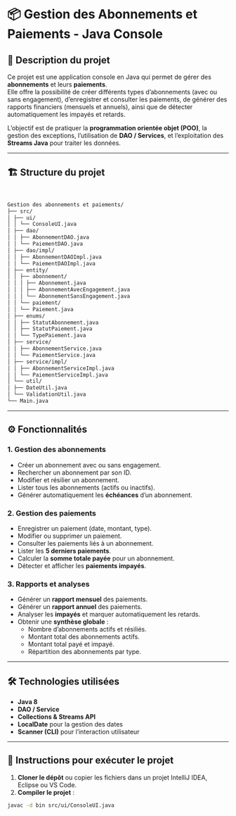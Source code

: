 # 📦 Gestion des Abonnements et Paiements - Java Console

## 📌 Description du projet
Ce projet est une application console en Java qui permet de gérer des **abonnements** et leurs **paiements**.  
Elle offre la possibilité de créer différents types d’abonnements (avec ou sans engagement), d’enregistrer et consulter les paiements, de générer des rapports financiers (mensuels et annuels), ainsi que de détecter automatiquement les impayés et retards.

L’objectif est de pratiquer la **programmation orientée objet (POO)**, la gestion des exceptions, l’utilisation de **DAO / Services**, et l’exploitation des **Streams Java** pour traiter les données.

---

## 🏗 Structure du projet
```bash


Gestion des abonnements et paiements/
├── src/
│ ├── ui/
│ │ └── ConsoleUI.java
│ ├── dao/
│ │ ├── AbonnementDAO.java
│ │ └── PaiementDAO.java
│ ├── dao/impl/
│ │ ├── AbonnementDAOImpl.java
│ │ └── PaiementDAOImpl.java
│ ├── entity/
│ │ ├── abonnement/
│ │ │ ├── Abonnement.java
│ │ │ ├── AbonnementAvecEngagement.java
│ │ │ └── AbonnementSansEngagement.java
│ │ └── paiement/
│ │ └── Paiement.java
│ ├── enums/
│ │ ├── StatutAbonnement.java
│ │ ├── StatutPaiement.java
│ │ └── TypePaiement.java
│ ├── service/
│ │ ├── AbonnementService.java
│ │ └── PaiementService.java
│ ├── service/impl/
│ │ ├── AbonnementServiceImpl.java
│ │ └── PaiementServiceImpl.java
│ └── util/
│ ├── DateUtil.java
│ └── ValidationUtil.java
└── Main.java
```

---

## ⚙️ Fonctionnalités

### 1. Gestion des abonnements
- Créer un abonnement avec ou sans engagement.
- Rechercher un abonnement par son ID.
- Modifier et résilier un abonnement.
- Lister tous les abonnements (actifs ou inactifs).
- Générer automatiquement les **échéances** d’un abonnement.

### 2. Gestion des paiements
- Enregistrer un paiement (date, montant, type).
- Modifier ou supprimer un paiement.
- Consulter les paiements liés à un abonnement.
- Lister les **5 derniers paiements**.
- Calculer la **somme totale payée** pour un abonnement.
- Détecter et afficher les **paiements impayés**.

### 3. Rapports et analyses
- Générer un **rapport mensuel** des paiements.
- Générer un **rapport annuel** des paiements.
- Analyser les **impayés** et marquer automatiquement les retards.
- Obtenir une **synthèse globale** :
  - Nombre d’abonnements actifs et résiliés.
  - Montant total des abonnements actifs.
  - Montant total payé et impayé.
  - Répartition des abonnements par type.

---

## 🛠 Technologies utilisées
- **Java 8**
- **DAO / Service**
- **Collections & Streams API**
- **LocalDate** pour la gestion des dates
- **Scanner (CLI)** pour l’interaction utilisateur

---

## 🚀 Instructions pour exécuter le projet

1. **Cloner le dépôt** ou copier les fichiers dans un projet IntelliJ IDEA, Eclipse ou VS Code.
2. **Compiler le projet** :
```bash
javac -d bin src/ui/ConsoleUI.java
